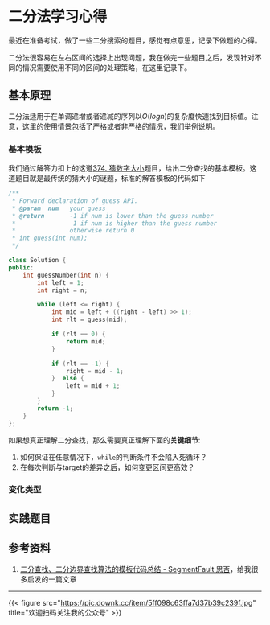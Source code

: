 # 二分法学习心得

最近在准备考试，做了一些二分搜索的题目，感觉有点意思，记录下做题的心得。
<!--more-->
二分法很容易在左右区间的选择上出现问题，我在做完一些题目之后，发现针对不同的情况需要使用不同的区间的处理策略，在这里记录下。
## 基本原理
二分法适用于在单调递增或者递减的序列以$O(logn)$的复杂度快速找到目标值。注意，这里的使用情景包括了严格或者非严格的情况，我们举例说明。
### 基本模板
我们通过解答力扣上的这道[374. 猜数字大小](https://leetcode-cn.com/problems/guess-number-higher-or-lower/)题目，给出二分查找的基本模板。这道题目就是最传统的猜大小的谜题，标准的解答模板的代码如下
```cpp
/**
 * Forward declaration of guess API.
 * @param  num   your guess
 * @return 	     -1 if num is lower than the guess number
 *			      1 if num is higher than the guess number
 *               otherwise return 0
 * int guess(int num);
 */

class Solution {
public:
    int guessNumber(int n) {
        int left = 1;
        int right = n;

        while (left <= right) {
            int mid = left + ((right - left) >> 1);
            int rlt = guess(mid);

            if (rlt == 0) {
                return mid;
            }

            if (rlt == -1) {
                right = mid - 1;
            }  else {
                left = mid + 1;
            }
        }
        return -1;
    }
};
```
如果想真正理解二分查找，那么需要真正理解下面的**关键细节**:
1. 如何保证在任意情况下，`while`的判断条件不会陷入死循环？
2. 在每次判断与target的差异之后，如何变更区间更高效？

### 变化类型



## 实践题目
## 参考资料

1. [二分查找、二分边界查找算法的模板代码总结 - SegmentFault 思否](https://segmentfault.com/a/1190000016825704)，给我很多启发的一篇文章
---

{{< figure src="https://pic.downk.cc/item/5ff098c63ffa7d37b39c239f.jpg" title="欢迎扫码关注我的公众号" >}}
